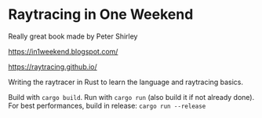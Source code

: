 # Raytracing in One Weekend

Really great book made by Peter Shirley

https://in1weekend.blogspot.com/

https://raytracing.github.io/

Writing the raytracer in Rust to learn the language and raytracing basics.

Build with `cargo build`.
Run with `cargo run` (also build it if not already done).
For best performances, build in release: `cargo run --release`